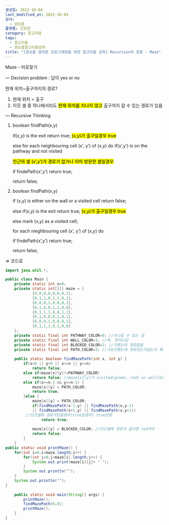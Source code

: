 ```yaml
---
생성일: 2022-10-04
last_modified_at: 2022-10-04
강사:
  - 권오흠
플랫폼: 인프런
category: 알고리즘
tags:
  - 알고리즘
  - 권오흠알고리즘강좌
title: "[권오흠 영리한 프로그래밍을 위한 알고리즘 강좌] Recursion의 응용 - Maze"
---
```

Maze - 미로찾기

— Decision problem : 답이 yes or no

현재 위치~출구까지의 경로?

1. 현재 위치 = 출구
2. 이웃 셀 중 하나에서라도 <mark class="hltr-red">현재 위치를 지나지 않고</mark> 출구까지 갈 수 있는 경로가 있음

  

— Recursive Thinking

1. boolean findPath(x,y)
    
    if(x,y) is the exit return true; <mark class="hltr-cyan">(x,y)가 출구일경우 true</mark>
    
    else for each neighbouring cell (x’, y’) of (x,y) do if(x’,y’) is on the pathway and not visited  
      
    <mark class="hltr-cyan">인근의 셀 (x’,y’)가 경로가 없거나 이미 방문한 셀일경우</mark>
    
    if findePath(x’,y’) return true;
    
    return false;
    
2. boolean findPath(x,y)
    
    if (x,y) is either on the wall or a visited cell return false;
    
    else if(x,y) is the exit return true; <mark class="hltr-cyan">(x,y)가 출구일경우 true</mark>
    
    else mark (x,y) as a visited cell;
    
    for each nieghbouring cell (x’, y’) of (x,y) do
    
    if findePath(x’,y’) return true;
    
    return false;
    

⇒ 코드로

```java
import java.util.*;

public class Main {
	private static int n=8;
	private static int[][] maze = {
			{0,0,0,0,0,0,0,1},
			{0,1,1,0,1,1,0,1},
			{0,0,0,1,0,0,0,1},
			{0,1,0,0,1,1,0,0},
			{0,1,1,1,0,0,1,1},
			{0,1,0,0,0,1,0,1},
			{0,0,0,1,0,0,0,1},
			{0,1,1,1,0,1,0,0}
	};
	private static final int PATHWAY_COLOR=0; //지나갈 수 있는 길
	private static final int WALL_COLOR=1; //벽. 못지나감
	private static final int BLOCKED_COLOR=2; //가봤는데 경로없음
	private static final int PATH_COLOR=3; //가보긴했는데 경로있는지없는지 확실x
	
	public static boolean findMazePath(int x, int y) {
		if(x<0 || y<0 || x>=n || y>=n) 
			return false;
		else if(maze[x][y]!=PATHWAY_COLOR) 
			return false; //maze[x][y]가 visited(green, red) or wall(blue)인 경우 flase반환
		else if(x==n-1 && y==n-1) {
			maze[x][y] = PATH_COLOR;
			return true;
		}else {
			maze[x][y] = PATH_COLOR;
			if(findMazePath(x-1,y) || findMazePath(x,y-1) 
			|| findMazePath(x+1,y) || findMazePath(x,y+1))
		 //인근셀에 경로가있을경우(true일경우) true반환
				return true;
			
			maze[x][y] = BLOCKED_COLOR; //인근셀에 경로가 없다면 red처리
			return false;
		}
	}
public static void printMaze() {
	for(int i=0;i<maze.length;i++) {
		for(int j=0;j<maze[i].length;j++) {
			System.out.print(maze[i][j]+ " ");
		}
		System.out.println("");
	}
	System.out.println("");
}
	
	public static void main(String[] args) {
		printMaze();
		findMazePath(0,0);
		printMaze();
	}
}
```
